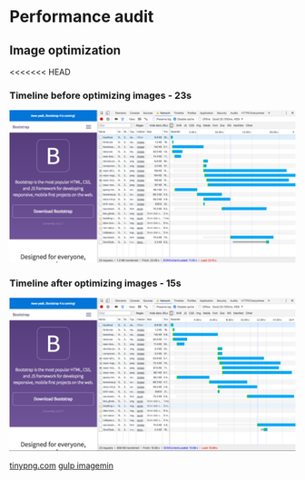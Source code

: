 # Performance audit
## Image optimization
<<<<<<< HEAD
### Timeline before optimizing images - 23s
![Screenshot of first timeline](https://github.com/dylanvans/performance-matters/blob/image-optimization/md-img/first-screenshot.png)

### Timeline after optimizing images - 15s
![Screenshot of timeline](https://github.com/dylanvans/performance-matters/blob/image-optimization/md-img/screenshot.png)

[tinypng.com](tinypng.com)
[gulp imagemin](https://www.npmjs.com/package/gulp-imagemin)


